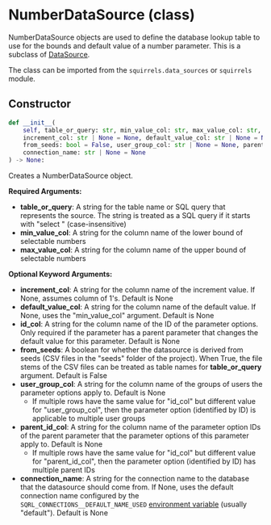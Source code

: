 # NumberDataSource (class)

NumberDataSource objects are used to define the database lookup table to use for the bounds and default value of a number parameter. This is a subclass of [DataSource].

The class can be imported from the `squirrels.data_sources` or `squirrels` module.

## Constructor

```python
def __init__(
    self, table_or_query: str, min_value_col: str, max_value_col: str, *, 
    increment_col: str | None = None, default_value_col: str | None = None, id_col: str | None = None, 
    from_seeds: bool = False, user_group_col: str | None = None, parent_id_col: str | None = None, 
    connection_name: str | None = None
) -> None:
```

Creates a NumberDataSource object.

**Required Arguments:**

- **table_or_query**: A string for the table name or SQL query that represents the source. The string is treated as a SQL query if it starts with "select " (case-insensitive)
- **min_value_col**: A string for the column name of the lower bound of selectable numbers
- **max_value_col**: A string for the column name of the upper bound of selectable numbers

**Optional Keyword Arguments:**

- **increment_col**: A string for the column name of the increment value. If None, assumes column of 1's. Default is None
- **default_value_col**: A string for the column name of the default value. If None, uses the "min_value_col" argument. Default is None
- **id_col**: A string for the column name of the ID of the parameter options. Only required if the parameter has a parent parameter that changes the default value for this parameter. Default is None
- **from_seeds**: A boolean for whether the datasource is derived from seeds (CSV files in the "seeds" folder of the project). When True, the file stems of the CSV files can be treated as table names for **table_or_query** argument. Default is False
- **user_group_col**: A string for the column name of the groups of users the parameter options apply to. Default is None
    - If multiple rows have the same value for "id_col" but different value for "user_group_col", then the parameter option (identified by ID) is applicable to multiple user groups
- **parent_id_col**: A string for the column name of the parameter option IDs of the parent parameter that the parameter options of this parameter apply to. Default is None
    - If multiple rows have the same value for "id_col" but different value for "parent_id_col", then the parameter option (identified by ID) has multiple parent IDs
- **connection_name**: A string for the connection name to the database that the datasource should come from. If None, uses the default connection name configured by the `SQRL_CONNECTIONS__DEFAULT_NAME_USED` [environment variable] (usually "default"). Default is None


[DataSource]: ../types/DataSource
[environment variable]: ../../../docs/concepts/environment